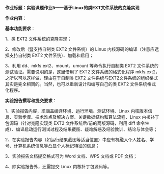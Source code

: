 **作业标题：实验课题作业5——基于Linux的类EXT文件系统的克隆实现**

**作业内容**：

**基本功能要求**：

1、类 EXT2 文件系统的克隆实现；

2、修改后（暨支持自制类 EXT2 文件系统）的 Linux 内核源码的编译（注意应选择支持自制类 EXT2 文件系统）、加载和启用；

3、利用 dd、mkfs.ext2、mount、umount 等命令执行自制类 EXT2 文件系统的测试验证。需要说明的是，这里借用了 EXT2 文件系统的格式化程序 mkfs.ext2，之所以可以这样做，理由在于自制类 EXT2 文件系统与EXT2文件系统的组织格式其实是完全相同的。当然，也可以重新设计和编写自己的类 EXT2 文件系统格式化程序。

**实验报告撰写和提交要求**：

1、实验报告内容，须涵盖编译环境、运行环境、测试环境、Linux 内核版本信息、实验步骤、技术难点及解决方案、关键数据结构和算法流程、Linux 内核补丁包源码（针对克隆实现类 EXT2 文件系统后/前的两版源码，利用 diff 命令生成）、编译启动运行测试过程及结果截图、疑难解惑及经验教训、结论与体会等；

2、在实验报告内容（如运行结果截图等适当位置）中应有机融入个人姓名、学号、计算机系统信息等凸显个人标记特征的信息；

3、实验报告文档提交格式可为 Word 文档、WPS 文档或 PDF 文档；

4、除实验报告外，还需提交 Linux 内核补丁包源码等。

